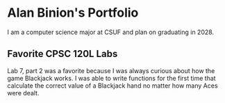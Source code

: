 
# Alan Binion's Portfolio

I am a computer science major at CSUF and  plan on graduating in 2028.

## Favorite CPSC 120L Labs

Lab 7, part 2 was a favorite because I was always curious about how the game Blackjack works. I was able to write functions for the first time that calculate the correct value of a Blackjack hand no matter how many Aces were dealt.
